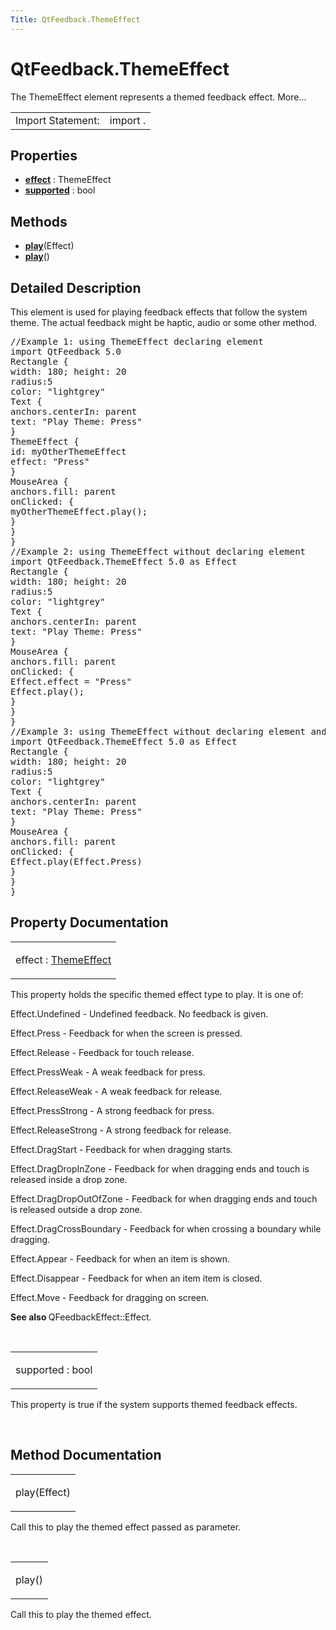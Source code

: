```yaml
---
Title: QtFeedback.ThemeEffect
---
```


# QtFeedback.ThemeEffect

<span class="subtitle"></span>
<!-- $$$ThemeEffect-brief -->
<p>The ThemeEffect element represents a themed feedback effect. More...</p>
<!-- @@@ThemeEffect -->
<table class="alignedsummary">
<tr><td class="memItemLeft rightAlign topAlign"> Import Statement:</td><td class="memItemRight bottomAlign"> import  .</td></tr></table><ul>
</ul>
<h2 id="properties">Properties</h2>
<ul>
<li class="fn"><b><b><a href="https://developer.ubuntu.comapps/qml/sdk-14.10/QtFeedback.themeeffect.md#effect-prop">effect</a></b></b> : ThemeEffect</li>
<li class="fn"><b><b><a href="https://developer.ubuntu.comapps/qml/sdk-14.10/QtFeedback.themeeffect.md#supported-prop">supported</a></b></b> : bool</li>
</ul>
<h2 id="methods">Methods</h2>
<ul>
<li class="fn"><b><b><a href="https://developer.ubuntu.comapps/qml/sdk-14.10/QtFeedback.themeeffect.md#play-method-2">play</a></b></b>(Effect)</li>
<li class="fn"><b><b><a href="https://developer.ubuntu.comapps/qml/sdk-14.10/QtFeedback.themeeffect.md#play-method">play</a></b></b>()</li>
</ul>
<!-- $$$ThemeEffect-description -->
<h2 id="details">Detailed Description</h2>
</p>
<p>This element is used for playing feedback effects that follow the system theme. The actual feedback might be haptic, audio or some other method.</p>
<pre class="qml">//Example 1: using ThemeEffect declaring element
import QtFeedback 5.0
Rectangle {
width: 180; height: 20
radius:5
color: &quot;lightgrey&quot;
Text {
anchors.centerIn: parent
text: &quot;Play Theme: Press&quot;
}
ThemeEffect {
id: myOtherThemeEffect
effect: &quot;Press&quot;
}
MouseArea {
anchors.fill: parent
onClicked: {
myOtherThemeEffect.play();
}
}
}
//Example 2: using ThemeEffect without declaring element
import QtFeedback.ThemeEffect 5.0 as Effect
Rectangle {
width: 180; height: 20
radius:5
color: &quot;lightgrey&quot;
Text {
anchors.centerIn: parent
text: &quot;Play Theme: Press&quot;
}
MouseArea {
anchors.fill: parent
onClicked: {
Effect.effect = &quot;Press&quot;
Effect.play();
}
}
}
//Example 3: using ThemeEffect without declaring element and calling overloaded play function
import QtFeedback.ThemeEffect 5.0 as Effect
Rectangle {
width: 180; height: 20
radius:5
color: &quot;lightgrey&quot;
Text {
anchors.centerIn: parent
text: &quot;Play Theme: Press&quot;
}
MouseArea {
anchors.fill: parent
onClicked: {
Effect.play(Effect.Press)
}
}
}</pre>
<!-- @@@ThemeEffect -->
<h2>Property Documentation</h2>
<!-- $$$effect -->
<table class="qmlname"><tr valign="top" id="effect-prop"><td class="tblQmlPropNode"><p><span class="name">effect</span> : <span class="type"><a href="https://developer.ubuntu.comapps/qml/sdk-14.10/QtFeedback.themeeffect.md">ThemeEffect</a></span></p></td></tr></table><p>This property holds the specific themed effect type to play. It is one of:</p>
<p>Effect.Undefined - Undefined feedback. No feedback is given.</p>
<p>Effect.Press - Feedback for when the screen is pressed.</p>
<p>Effect.Release - Feedback for touch release.</p>
<p>Effect.PressWeak - A weak feedback for press.</p>
<p>Effect.ReleaseWeak - A weak feedback for release.</p>
<p>Effect.PressStrong - A strong feedback for press.</p>
<p>Effect.ReleaseStrong - A strong feedback for release.</p>
<p>Effect.DragStart - Feedback for when dragging starts.</p>
<p>Effect.DragDropInZone - Feedback for when dragging ends and touch is released inside a drop zone.</p>
<p>Effect.DragDropOutOfZone - Feedback for when dragging ends and touch is released outside a drop zone.</p>
<p>Effect.DragCrossBoundary - Feedback for when crossing a boundary while dragging.</p>
<p>Effect.Appear - Feedback for when an item is shown.</p>
<p>Effect.Disappear - Feedback for when an item item is closed.</p>
<p>Effect.Move - Feedback for dragging on screen.</p>
<p><b>See also </b>QFeedbackEffect::Effect.</p>
<!-- @@@effect -->
<br/>
<!-- $$$supported -->
<table class="qmlname"><tr valign="top" id="supported-prop"><td class="tblQmlPropNode"><p><span class="name">supported</span> : <span class="type">bool</span></p></td></tr></table><p>This property is true if the system supports themed feedback effects.</p>
<!-- @@@supported -->
<br/>
<h2>Method Documentation</h2>
<!-- $$$play -->
<table class="qmlname"><tr valign="top" id="play-method-2"><td class="tblQmlFuncNode"><p><span class="name">play</span>(<span class="type">Effect</span>)</p></td></tr></table><p>Call this to play the themed effect passed as parameter.</p>
<!-- @@@play -->
<br/>
<!-- $$$play -->
<table class="qmlname"><tr valign="top" id="play-method"><td class="tblQmlFuncNode"><p><span class="name">play</span>()</p></td></tr></table><p>Call this to play the themed effect.</p>
<!-- @@@play -->
